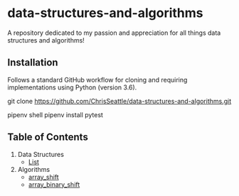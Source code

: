 # data-structures-and-algorithms
A repository dedicated to my passion and appreciation for all things data structures and algorithms!

## Installation
Follows a standard GitHub workflow for cloning and requiring implementations using Python (version 3.6).

git clone https://github.com/ChrisSeattle/data-structures-and-algorithms.git

pipenv shell
pipenv install pytest

## Table of Contents
1. Data Structures
    - [List](./data_structures/list)
2. Algorithms
    - [array_shift](./challenges/array_shift)
    - [array_binary_shift](./challenges/array_binary_search)
